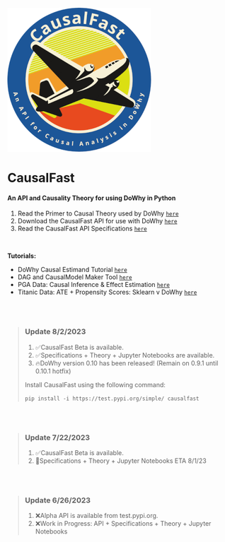 ![alt text](https://raw.githubusercontent.com/TejuOye/CausalFast/main/api/images/new-logo.png "CausalFast")
# CausalFast
#### An API and Causality Theory for using DoWhy in Python

1.   Read the Primer to Causal Theory used by DoWhy [`here`](https://github.com/TejuOye/CausalFast/blob/main/guides/CausalTheory.md)
2.   Download the CausalFast API for use with DoWhy [`here`](https://test.pypi.org/project/causalfast/)
3.   Read the CausalFast API Specifications [`here`](https://github.com/TejuOye/CausalFast/blob/main/guides/CF-API-Specifications.md)
<br>

<b>Tutorials:</b>
-   DoWhy Causal Estimand Tutorial [`here`](https://github.com/TejuOye/CausalFast/blob/main/api/notebooks/EstimandTutorials.ipynb)
-   DAG and CausalModel Maker Tool [`here`](https://github.com/TejuOye/CausalFast/blob/main/api/notebooks/CausalDAGMaker.ipynb)
-   PGA Data: Causal Inference & Effect Estimation [`here`](https://github.com/TejuOye/CausalFast/blob/main/guides/PGA.md)
-   Titanic Data: ATE + Propensity Scores: Sklearn v DoWhy [`here`](https://github.com/TejuOye/CausalFast/blob/main/guides/Titanic.md)

<br><br>
>  ### Update 8/2/2023
> 
> 1.   :white_check_mark:CausalFast Beta is available.
> 2.   :white_check_mark:Specifications + Theory + Jupyter Notebooks are available.
> 3.   :fire:DoWhy version 0.10 has been released! (Remain on 0.9.1 until 0.10.1 hotfix)
> 
> Install CausalFast using the following command:
> 
>     pip install -i https://test.pypi.org/simple/ causalfast
>

<br><br>
>  ### Update 7/22/2023
> 
> 1.   :white_check_mark:CausalFast Beta is available.
> 2.   :triangular_flag_on_post:Specifications + Theory + Jupyter Notebooks ETA 8/1/23
>

<br><br>
>  ### Update 6/26/2023
> 
> 1.   :x:Alpha API is available from test.pypi.org.
> 2.   :x:Work in Progress: API + Specifications + Theory + Jupyter Notebooks
>
<br>
